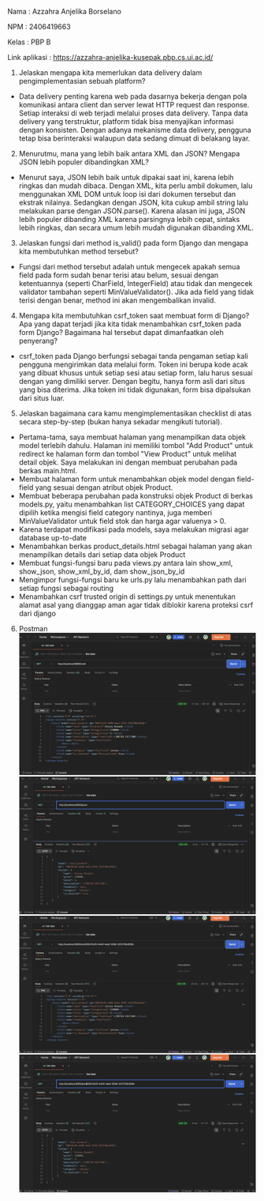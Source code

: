 Nama : Azzahra Anjelika Borselano

NPM : 2406419663

Kelas : PBP B

Link aplikasi : https://azzahra-anjelika-kusepak.pbp.cs.ui.ac.id/

1. Jelaskan mengapa kita memerlukan data delivery dalam pengimplementasian sebuah platform?
- Data delivery penting karena web pada dasarnya bekerja dengan pola komunikasi antara client dan server lewat HTTP request dan response. Setiap interaksi di web terjadi melalui proses data delivery. Tanpa data delivery yang terstruktur, platform tidak bisa menyajikan informasi dengan konsisten. Dengan adanya mekanisme data delivery, pengguna tetap bisa berinteraksi walaupun data sedang dimuat di belakang layar.

2. Menurutmu, mana yang lebih baik antara XML dan JSON? Mengapa JSON lebih populer dibandingkan XML?
- Menurut saya, JSON lebih baik untuk dipakai saat ini, karena lebih ringkas dan mudah dibaca. Dengan XML, kita perlu ambil dokumen, lalu menggunakan XML DOM untuk loop isi dari dokumen tersebut dan ekstrak nilainya. Sedangkan dengan JSON, kita cukup ambil string lalu melakukan parse dengan JSON.parse(). Karena alasan ini juga, JSON lebih populer dibanding XML karena parsingnya lebih cepat, sintaks lebih ringkas, dan secara umum lebih mudah digunakan dibanding XML.

3. Jelaskan fungsi dari method is_valid() pada form Django dan mengapa kita membutuhkan method tersebut?
- Fungsi dari method tersebut adalah untuk mengecek apakah semua field pada form sudah benar terisi atau belum, sesuai dengan ketentuannya (seperti CharField, IntegerField) atau tidak dan mengecek validator tambahan seperti MinValueValidator(). Jika ada field yang tidak terisi dengan benar, method ini akan mengembalikan invalid.

4. Mengapa kita membutuhkan csrf_token saat membuat form di Django? Apa yang dapat terjadi jika kita tidak menambahkan csrf_token pada form Django? Bagaimana hal tersebut dapat dimanfaatkan oleh penyerang?
- csrf_token pada Django berfungsi sebagai tanda pengaman setiap kali pengguna mengirimkan data melalui form. Token ini berupa kode acak yang dibuat khusus untuk setiap sesi atau setiap form, lalu harus sesuai dengan yang dimiliki server. Dengan begitu, hanya form asli dari situs yang bisa diterima. Jika token ini tidak digunakan, form bisa dipalsukan dari situs luar.

5. Jelaskan bagaimana cara kamu mengimplementasikan checklist di atas secara step-by-step (bukan hanya sekadar mengikuti tutorial).
- Pertama-tama, saya membuat halaman yang menampilkan data objek model terlebih dahulu. Halaman ini memiliki tombol "Add Product" untuk redirect ke halaman form dan tombol "View Product" untuk melihat detail objek. Saya melakukan ini dengan membuat perubahan pada berkas main.html.
- Membuat halaman form untuk menambahkan objek model dengan field-field yang sesuai dengan atribut objek Product.
- Membuat beberapa perubahan pada konstruksi objek Product di berkas models.py, yaitu menambahkan list CATEGORY_CHOICES yang dapat dipilih ketika mengisi field category nantinya, juga memberi MinValueValidator untuk field stok dan harga agar valuenya > 0.
- Karena terdapat modifikasi pada models, saya melakukan migrasi agar database up-to-date
- Menambahkan berkas product_details.html sebagai halaman yang akan menampilkan details dari setiap data objek Product
- Membuat fungsi-fungsi baru pada views.py antara lain show_xml, show_json, show_xml_by_id, dam show_json_by_id
- Mengimpor fungsi-fungsi baru ke urls.py lalu menambahkan path dari setiap fungsi sebagai routing
- Menambahkan csrf trusted origin di settings.py untuk menentukan alamat asal yang dianggap aman agar tidak diblokir karena proteksi csrf dari django

6. Postman
![show_xml](images/showxml.png)
![show_json](images/showjson.png)
![show_xml_by_id](images/showxmlbyid.png)
![show_json_by_id](images/showjsonbyid.png)